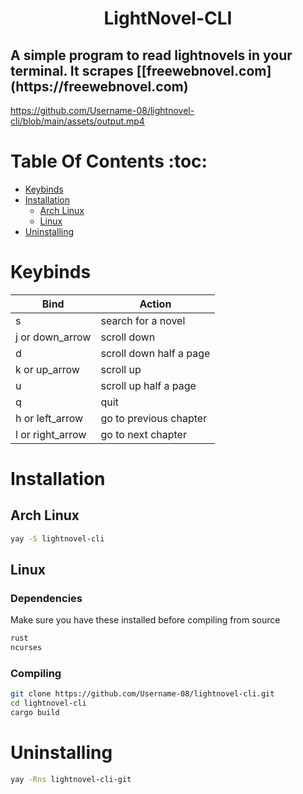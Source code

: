 <h1 align="center">LightNovel-CLI</h1>
<h2>A simple program to read lightnovels in your terminal. It scrapes [[freewebnovel.com](https://freewebnovel.com)</h2>

https://github.com/Username-08/lightnovel-cli/blob/main/assets/output.mp4

# Table Of Contents :toc:

- [Keybinds](#keybinds)
- [Installation](#installation)
  - [Arch Linux](#arch-linux)
  - [Linux](#linux)
- [Uninstalling](#uninstalling)

# Keybinds

| Bind             | Action                  |
| ---------------- | ----------------------- |
| s                | search for a novel      |
| j or down_arrow  | scroll down             |
| d                | scroll down half a page |
| k or up_arrow    | scroll up               |
| u                | scroll up half a page   |
| q                | quit                    |
| h or left_arrow  | go to previous chapter  |
| l or right_arrow | go to next chapter      |

# Installation

## Arch Linux

```sh
yay -S lightnovel-cli

```

## Linux

### Dependencies

Make sure you have these installed before compiling from source

```sh
rust
ncurses
```

### Compiling

```sh
git clone https://github.com/Username-08/lightnovel-cli.git
cd lightnovel-cli
cargo build
```

# Uninstalling

```sh
yay -Rns lightnovel-cli-git
```
